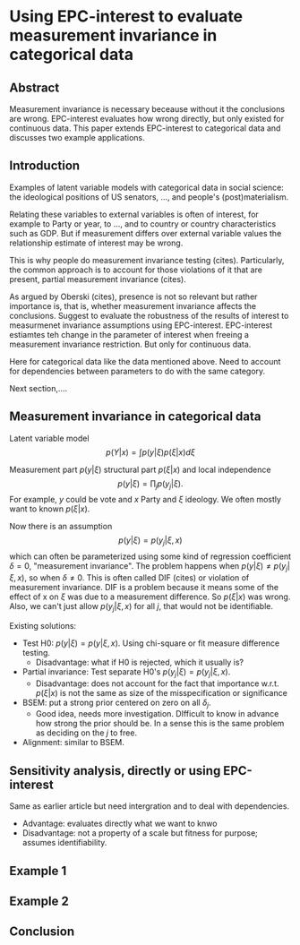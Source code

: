 # Using EPC-interest to evaluate measurement invariance in categorical data

## Abstract

Measurement invariance is necessary beceause without it the conclusions are wrong. EPC-interest evaluates how wrong directly, but only existed for continuous data. This paper extends EPC-interest to categorical data and discusses two example applications.

## Introduction

Examples of latent variable models with categorical data in social science:  the ideological positions of US senators, ..., and people's (post)materialism. 

Relating these variables to external variables is often of interest, for example to Party or year, to ..., and to country or country characteristics such as GDP. But if measurement differs over external variable values the relationship estimate of interest may be wrong. 

This is why people do measurement invariance testing (cites). Particularly, the common approach is to account for those violations of it that are present, partial measurement invariance (cites). 

As argued by Oberski (cites), presence is not so relevant but rather importance is, that is, whether measurement invariance affects the conclusions. Suggest to evaluate the robustness of the results of interest to measurmenet invariance assumptions using EPC-interest. EPC-interest estiamtes teh change in the parameter of interest when freeing a measurement invariance restriction. But only for continuous data. 

Here for categorical data like the data mentioned above. Need to account for dependencies between parameters to do with the same category. 


Next section,....


## Measurement invariance in categorical data

Latent variable model 
$$
	p(Y | x) = \int p(y | \xi) p(\xi | x)  d \xi
$$

Measurement part $p(y | \xi)$ structural part $p(\xi | x)$ and local independence 
$$
	p(y | \xi) = \prod_j p(y_j | \xi).
$$ 
For example, $y$ could be vote and $x$ Party and $\xi$ ideology. We often mostly want to known $p(\xi | x)$.

Now there is an assumption 
$$
	p(y | \xi) = p(y_j | \xi, x)
$$ 
which can often be parameterized using some kind of regression coefficient $\delta = 0$, "measurement invariance". The problem happens when $p(y | \xi) \neq p(y_j | \xi, x)$, so when $\delta \neq 0$. This is often called DIF (cites) or violation of measurement invariance. DIF is a problem because it means some of the effect of x on $\xi$ was due to a measurement difference. So $p(\xi | x)$ was wrong. Also, we can't just allow $p(y_j | \xi, x)$ for all $j$, that would not be identifiable.

Existing solutions:

* Test H0: $p(y | \xi) = p(y | \xi, x)$. Using chi-square or fit measure difference testing.
	* Disadvantage: what if H0 is rejected, which it usually is? 
* Partial invariance: Test separate H0's $p(y_j | \xi) = p(y_j | \xi, x)$. 
	* Disadvantage: does not account for the fact that importance w.r.t. $p(\xi | x)$ is not the same as size of the misspecification or significance 
* BSEM: put a strong prior centered on zero on all $\delta_j$. 
	* Good idea, needs more investigation. DIfficult to know in advance how strong the prior should be. In a sense this is the same problem as deciding on the $j$ to free.
* Alignment: similar to BSEM.


## Sensitivity analysis, directly or using EPC-interest

Same as earlier article but need intergration and to deal with dependencies.

* Advantage: evaluates directly what we want to knwo
* Disadvantage: not a property of a scale but fitness for purpose; assumes identifiability.
	

## Example 1

## Example 2

## Conclusion



 



##